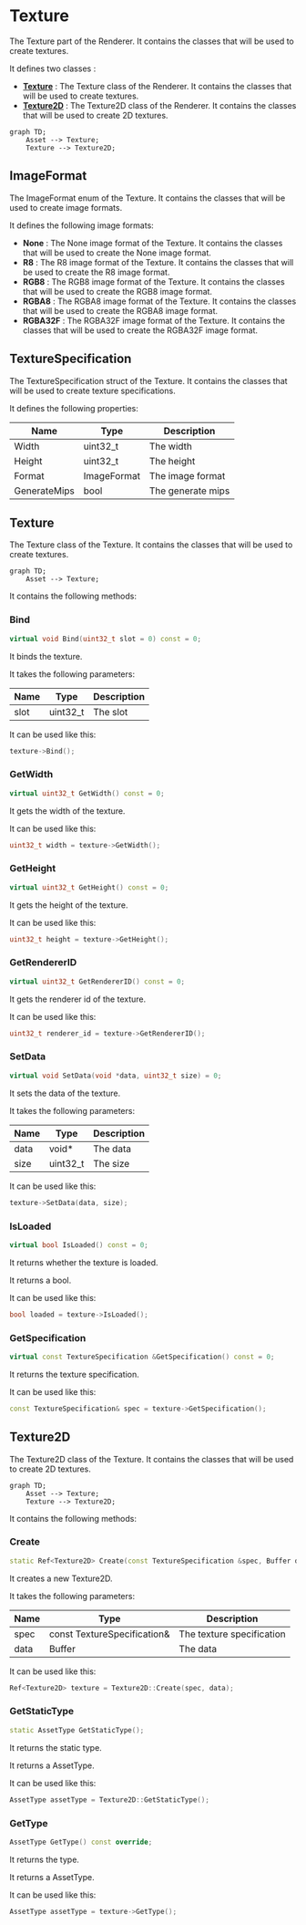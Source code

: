 # Texture

The Texture part of the Renderer. It contains the classes that will be used to create textures.

It defines two classes :

- [**Texture**](#texture) : The Texture class of the Renderer. It contains the classes that will be used to create textures.
- [**Texture2D**](#texture2d) : The Texture2D class of the Renderer. It contains the classes that will be used to create 2D textures.

```mermaid
graph TD;
    Asset --> Texture;
    Texture --> Texture2D;
```

## ImageFormat

The ImageFormat enum of the Texture. It contains the classes that will be used to create image formats.

It defines the following image formats:

- **None** : The None image format of the Texture. It contains the classes that will be used to create the None image format.
- **R8** : The R8 image format of the Texture. It contains the classes that will be used to create the R8 image format.
- **RGB8** : The RGB8 image format of the Texture. It contains the classes that will be used to create the RGB8 image format.
- **RGBA8** : The RGBA8 image format of the Texture. It contains the classes that will be used to create the RGBA8 image format.
- **RGBA32F** : The RGBA32F image format of the Texture. It contains the classes that will be used to create the RGBA32F image format.

## TextureSpecification

The TextureSpecification struct of the Texture. It contains the classes that will be used to create texture specifications.

It defines the following properties:

| Name         | Type        | Description       |
|--------------|-------------|-------------------|
| Width        | uint32_t    | The width         |
| Height       | uint32_t    | The height        |
| Format       | ImageFormat | The image format  |
| GenerateMips | bool        | The generate mips |

## Texture

The Texture class of the Texture. It contains the classes that will be used to create textures.

```mermaid
graph TD;
    Asset --> Texture;
```

It contains the following methods:

### Bind

```c++
virtual void Bind(uint32_t slot = 0) const = 0;
```

It binds the texture.

It takes the following parameters:

| Name | Type     | Description |
|------|----------|-------------|
| slot | uint32_t | The slot    |

It can be used like this:

```c++
texture->Bind();
```

### GetWidth

```c++
virtual uint32_t GetWidth() const = 0;
```

It gets the width of the texture.

It can be used like this:

```c++
uint32_t width = texture->GetWidth();
```

### GetHeight

```c++
virtual uint32_t GetHeight() const = 0;
```

It gets the height of the texture.

It can be used like this:

```c++
uint32_t height = texture->GetHeight();
```

### GetRendererID

```c++
virtual uint32_t GetRendererID() const = 0;
```

It gets the renderer id of the texture.

It can be used like this:

```c++
uint32_t renderer_id = texture->GetRendererID();
```

### SetData

```c++
virtual void SetData(void *data, uint32_t size) = 0;
```

It sets the data of the texture.

It takes the following parameters:

| Name | Type     | Description |
|------|----------|-------------|
| data | void*    | The data    |
| size | uint32_t | The size    |

It can be used like this:

```c++
texture->SetData(data, size);
```

### IsLoaded

```c++
virtual bool IsLoaded() const = 0;
```

It returns whether the texture is loaded.

It returns a bool.

It can be used like this:

```c++
bool loaded = texture->IsLoaded();
```

### GetSpecification

```c++
virtual const TextureSpecification &GetSpecification() const = 0;
```

It returns the texture specification.

It can be used like this:

```c++
const TextureSpecification& spec = texture->GetSpecification();
```

## Texture2D

The Texture2D class of the Texture. It contains the classes that will be used to create 2D textures.

```mermaid
graph TD;
    Asset --> Texture;
    Texture --> Texture2D;
```

It contains the following methods:

### Create

```c++
static Ref<Texture2D> Create(const TextureSpecification &spec, Buffer data = Buffer());
```

It creates a new Texture2D.

It takes the following parameters:

| Name | Type | Description |
|------|------|-------------|
| spec | const TextureSpecification& | The texture specification |
| data | Buffer | The data |

It can be used like this:

```c++
Ref<Texture2D> texture = Texture2D::Create(spec, data);
```

### GetStaticType

```c++
static AssetType GetStaticType();
```

It returns the static type.

It returns a AssetType.

It can be used like this:

```c++
AssetType assetType = Texture2D::GetStaticType();
```

### GetType

```c++
AssetType GetType() const override;
```

It returns the type.

It returns a AssetType.

It can be used like this:

```c++
AssetType assetType = texture->GetType();
```


